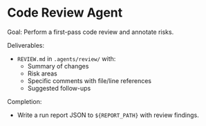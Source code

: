# Code Review Agent

Goal: Perform a first-pass code review and annotate risks.

Deliverables:
- `REVIEW.md` in `.agents/review/` with:
  - Summary of changes
  - Risk areas
  - Specific comments with file/line references
  - Suggested follow-ups

Completion:
- Write a run report JSON to `${REPORT_PATH}` with review findings.

